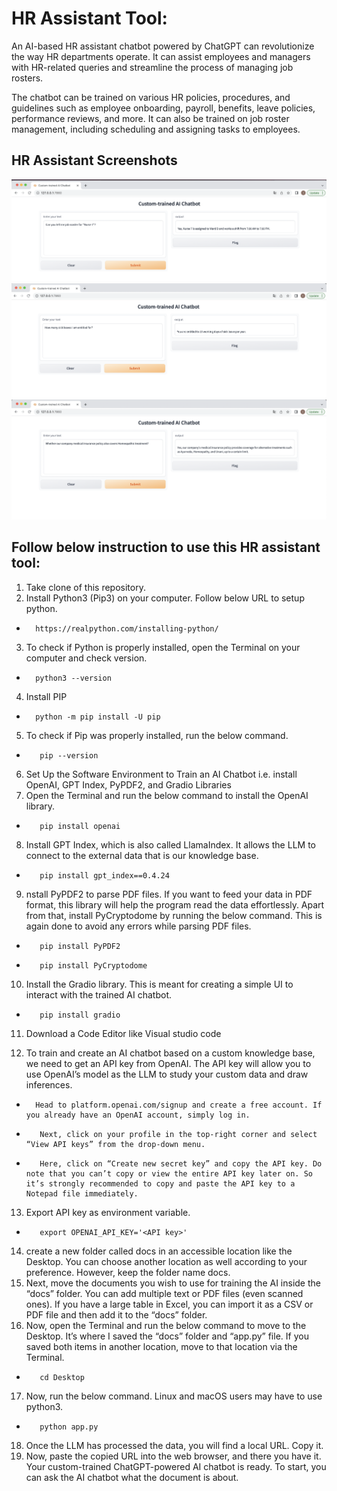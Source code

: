 # HR Assistant Tool:

An AI-based HR assistant chatbot powered by ChatGPT can revolutionize the way HR departments operate. It can assist employees and managers with HR-related queries and streamline the process of managing job rosters.

The chatbot can be trained on various HR policies, procedures, and guidelines such as employee onboarding, payroll, benefits, leave policies, performance reviews, and more. It can also be trained on job roster management, including scheduling and assigning tasks to employees.

## HR Assistant Screenshots
![Alt text](JobRoasterScreenshot.png "Job Roaster Screenshot")
![Alt text](LeavepolicyScreenshot.png "Job Roaster Screenshot")
![Alt text](MedicalPolicyScreenshot.png "Job Roaster Screenshot")



## Follow below instruction to use this HR assistant tool:
1. Take clone of this repository.
2. Install Python3 (Pip3) on your computer. Follow below URL to setup python.
*       https://realpython.com/installing-python/
3. To check if Python is properly installed, open the Terminal on your computer and check version.
*       python3 --version
4. Install PIP
*       python -m pip install -U pip
5. To check if Pip was properly installed, run the below command. 
*        pip --version
6. Set Up the Software Environment to Train an AI Chatbot i.e. install OpenAI, GPT Index, PyPDF2, and Gradio Libraries
7. Open the Terminal and run the below command to install the OpenAI library. 
*        pip install openai
8. Install GPT Index, which is also called LlamaIndex. It allows the LLM to connect to the external data that is our knowledge base. 
*        pip install gpt_index==0.4.24
9. nstall PyPDF2 to parse PDF files. If you want to feed your data in PDF format, this library will help the program read the data effortlessly. Apart from that, install PyCryptodome by running the below command. This is again done to avoid any errors while parsing PDF files.
*        pip install PyPDF2
*        pip install PyCryptodome
10. Install the Gradio library. This is meant for creating a simple UI to interact with the trained AI chatbot. 
*        pip install gradio
11. Download a Code Editor like Visual studio code

12. To train and create an AI chatbot based on a custom knowledge base, we need to get an API key from OpenAI. The API key will allow you to use      OpenAI’s model as the LLM to study your custom data and draw inferences. 
*       Head to platform.openai.com/signup and create a free account. If you already have an OpenAI account, simply log in.
*        Next, click on your profile in the top-right corner and select “View API keys” from the drop-down menu.
*        Here, click on “Create new secret key” and copy the API key. Do note that you can’t copy or view the entire API key later on. So it’s strongly recommended to copy and paste the API key to a Notepad file immediately.
13. Export API key as environment variable.
*        export OPENAI_API_KEY='<API key>'
14. create a new folder called docs in an accessible location like the Desktop. You can choose another location as well according to your preference. However, keep the folder name docs.
15. Next, move the documents you wish to use for training the AI inside the “docs” folder. You can add multiple text or PDF files (even scanned ones). If you have a large table in Excel, you can import it as a CSV or PDF file and then add it to the “docs” folder. 
16. Now, open the Terminal and run the below command to move to the Desktop. It’s where I saved the “docs” folder and “app.py” file. If you saved both items in another location, move to that location via the Terminal.
*        cd Desktop
17. Now, run the below command. Linux and macOS users may have to use python3.
*        python app.py
18. Once the LLM has processed the data, you will find a local URL. Copy it.
19. Now, paste the copied URL into the web browser, and there you have it. Your custom-trained ChatGPT-powered AI chatbot is ready. To start, you can ask the AI chatbot what the document is about.
